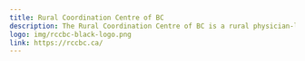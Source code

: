 ```yaml
---
title: Rural Coordination Centre of BC
description: The Rural Coordination Centre of BC is a rural physician-led network that improves the health of rural people and communities across British Columbia. With our numerous partners, we identify and address rural health gaps and overlaps
logo: img/rccbc-black-logo.png
link: https://rccbc.ca/
---
```

